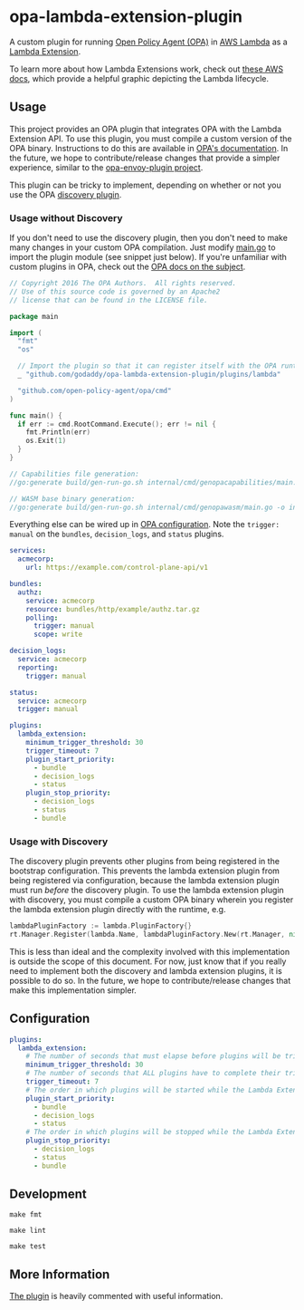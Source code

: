 # opa-lambda-extension-plugin

A custom plugin for running [Open Policy Agent (OPA)](https://github.com/open-policy-agent/opa) in [AWS Lambda](https://aws.amazon.com/lambda/) as a [Lambda Extension](https://docs.aws.amazon.com/lambda/latest/dg/using-extensions.html).

To learn more about how Lambda Extensions work, check out [these AWS docs](https://docs.aws.amazon.com/lambda/latest/dg/runtimes-extensions-api.html), which provide a helpful graphic depicting the Lambda lifecycle.

## Usage

This project provides an OPA plugin that integrates OPA with the Lambda Extension API. To use this plugin, you must compile a custom version of the OPA binary. Instructions to do this are available in [OPA's documentation](https://www.openpolicyagent.org/docs/latest/extensions/#custom-plugins-for-opa-runtime). In the future, we hope to contribute/release changes that provide a simpler experience, similar to the [opa-envoy-plugin project](https://github.com/open-policy-agent/opa-envoy-plugin).

This plugin can be tricky to implement, depending on whether or not you use the OPA [discovery plugin](https://www.openpolicyagent.org/docs/latest/management-discovery/).

### Usage without Discovery

If you don't need to use the discovery plugin, then you don't need to make many changes in your custom OPA compilation. Just modify [main.go](https://github.com/open-policy-agent/opa/blob/main/main.go) to import the plugin module (see snippet just below). If you're unfamiliar with custom plugins in OPA, check out the [OPA docs on the subject](https://www.openpolicyagent.org/docs/latest/extensions/#custom-plugins-for-opa-runtime).

```go
// Copyright 2016 The OPA Authors.  All rights reserved.
// Use of this source code is governed by an Apache2
// license that can be found in the LICENSE file.

package main

import (
  "fmt"
  "os"

  // Import the plugin so that it can register itself with the OPA runtime on init
  _ "github.com/godaddy/opa-lambda-extension-plugin/plugins/lambda"

  "github.com/open-policy-agent/opa/cmd"
)

func main() {
  if err := cmd.RootCommand.Execute(); err != nil {
    fmt.Println(err)
    os.Exit(1)
  }
}

// Capabilities file generation:
//go:generate build/gen-run-go.sh internal/cmd/genopacapabilities/main.go capabilities.json

// WASM base binary generation:
//go:generate build/gen-run-go.sh internal/cmd/genopawasm/main.go -o internal/compiler/wasm/opa/opa.go internal/compiler/wasm/opa/opa.wasm  internal/compiler/wasm/opa/callgraph.csv
```

Everything else can be wired up in [OPA configuration](https://www.openpolicyagent.org/docs/latest/configuration/). Note the `trigger: manual` on the `bundles`, `decision_logs`, and `status` plugins.

```yaml
services:
  acmecorp:
    url: https://example.com/control-plane-api/v1

bundles:
  authz:
    service: acmecorp
    resource: bundles/http/example/authz.tar.gz
    polling:
      trigger: manual
      scope: write

decision_logs:
  service: acmecorp
  reporting:
    trigger: manual

status:
  service: acmecorp
  trigger: manual

plugins:
  lambda_extension:
    minimum_trigger_threshold: 30
    trigger_timeout: 7
    plugin_start_priority:
      - bundle
      - decision_logs
      - status
    plugin_stop_priority:
      - decision_logs
      - status
      - bundle
```

### Usage with Discovery

The discovery plugin prevents other plugins from being registered in the bootstrap configuration. This prevents the lambda extension plugin from being registered via configuration, because the lambda extension plugin must run _before_ the discovery plugin. To use the lambda extension plugin with discovery, you must compile a custom OPA binary wherein you register the lambda extension plugin directly with the runtime, e.g.

```go
lambdaPluginFactory := lambda.PluginFactory{}
rt.Manager.Register(lambda.Name, lambdaPluginFactory.New(rt.Manager, nil))
```

This is less than ideal and the complexity involved with this implementation is outside the scope of this document. For now, just know that if you really need to implement both the discovery and lambda extension plugins, it is possible to do so. In the future, we hope to contribute/release changes that make this implementation simpler.

## Configuration

```yaml
plugins:
  lambda_extension:
    # The number of seconds that must elapse before plugins will be triggered by a lambda function invocation
    minimum_trigger_threshold: 30
    # The number of seconds that ALL plugins have to complete their trigger before they are canceled.
    trigger_timeout: 7
    # The order in which plugins will be started while the Lambda Extension is in its init phase.
    plugin_start_priority:
      - bundle
      - decision_logs
      - status
    # The order in which plugins will be stopped while the Lambda Extension is in its shutdown phase.
    plugin_stop_priority:
      - decision_logs
      - status
      - bundle
```

## Development

```
make fmt

make lint

make test
```

## More Information 

[The plugin](plugins/lambda/plugin.go) is heavily commented with useful information.
